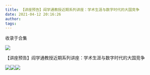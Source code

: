 ```yaml
---
title: 【讲座预告】阎学通教授近期系列讲座：学术生涯与数字时代的大国竞争
date: 2021-04-12 20:16:26
author: 
tags: 
---
```



收录于合集

  

![](/images/1127/2.jpeg)

  

【讲座预告】阎学通教授近期系列讲座：学术生涯与数字时代的大国竞争

  

![](/images/1127/3.png)![](/images/1127/4.png)![](/images/1127/5.png)

  

  

